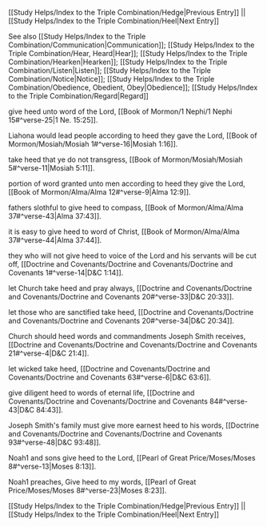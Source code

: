 [[Study Helps/Index to the Triple Combination/Hedge|Previous Entry]]  ||  [[Study Helps/Index to the Triple Combination/Heel|Next Entry]]

 See also [[Study Helps/Index to the Triple Combination/Communication|Communication]]; [[Study Helps/Index to the Triple Combination/Hear, Heard|Hear]]; [[Study Helps/Index to the Triple Combination/Hearken|Hearken]]; [[Study Helps/Index to the Triple Combination/Listen|Listen]]; [[Study Helps/Index to the Triple Combination/Notice|Notice]]; [[Study Helps/Index to the Triple Combination/Obedience, Obedient, Obey|Obedience]]; [[Study Helps/Index to the Triple Combination/Regard|Regard]]

 give heed unto word of the Lord, [[Book of Mormon/1 Nephi/1 Nephi 15#^verse-25|1 Ne. 15:25]].

 Liahona would lead people according to heed they gave the Lord, [[Book of Mormon/Mosiah/Mosiah 1#^verse-16|Mosiah 1:16]].

 take heed that ye do not transgress, [[Book of Mormon/Mosiah/Mosiah 5#^verse-11|Mosiah 5:11]].

 portion of word granted unto men according to heed they give the Lord, [[Book of Mormon/Alma/Alma 12#^verse-9|Alma 12:9]].

 fathers slothful to give heed to compass, [[Book of Mormon/Alma/Alma 37#^verse-43|Alma 37:43]].

 it is easy to give heed to word of Christ, [[Book of Mormon/Alma/Alma 37#^verse-44|Alma 37:44]].

 they who will not give heed to voice of the Lord and his servants will be cut off, [[Doctrine and Covenants/Doctrine and Covenants/Doctrine and Covenants 1#^verse-14|D&C 1:14]].

 let Church take heed and pray always, [[Doctrine and Covenants/Doctrine and Covenants/Doctrine and Covenants 20#^verse-33|D&C 20:33]].

 let those who are sanctified take heed, [[Doctrine and Covenants/Doctrine and Covenants/Doctrine and Covenants 20#^verse-34|D&C 20:34]].

 Church should heed words and commandments Joseph Smith receives, [[Doctrine and Covenants/Doctrine and Covenants/Doctrine and Covenants 21#^verse-4|D&C 21:4]].

 let wicked take heed, [[Doctrine and Covenants/Doctrine and Covenants/Doctrine and Covenants 63#^verse-6|D&C 63:6]].

 give diligent heed to words of eternal life, [[Doctrine and Covenants/Doctrine and Covenants/Doctrine and Covenants 84#^verse-43|D&C 84:43]].

 Joseph Smith's family must give more earnest heed to his words, [[Doctrine and Covenants/Doctrine and Covenants/Doctrine and Covenants 93#^verse-48|D&C 93:48]].

 Noah1 and sons give heed to the Lord, [[Pearl of Great Price/Moses/Moses 8#^verse-13|Moses 8:13]].

 Noah1 preaches, Give heed to my words, [[Pearl of Great Price/Moses/Moses 8#^verse-23|Moses 8:23]].

[[Study Helps/Index to the Triple Combination/Hedge|Previous Entry]]  ||  [[Study Helps/Index to the Triple Combination/Heel|Next Entry]]
